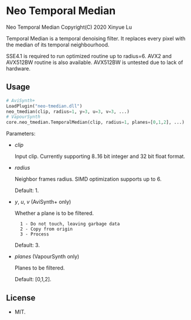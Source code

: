 # Neo Temporal Median

Neo Temporal Median Copyright(C) 2020 Xinyue Lu

Temporal Median is a temporal denoising filter. It replaces every pixel with the median of its temporal neighbourhood.

SSE4.1 is required to run optimized routine up to radius=6. AVX2 and AVX512BW routine is also available. AVX512BW is untested due to lack of hardware.

## Usage

```python
# AviSynth+
LoadPlugin("neo-tmedian.dll")
neo_tmedian(clip, radius=1, y=3, u=3, v=3, ...)
# VapourSynth
core.neo_tmedian.TemporalMedian(clip, radius=1, planes=[0,1,2], ...)
```

Parameters:

- *clip*

    Input clip. Currently supporting 8..16 bit integer and 32 bit float format.

- *radius*

    Neighbor frames radius. SIMD optimization supports up to 6.

    Default: 1.

- *y*, *u*, *v* (AviSynth+ only)

    Whether a plane is to be filtered.

        1 - Do not touch, leaving garbage data
        2 - Copy from origin
        3 - Process

    Default: 3.

- *planes* (VapourSynth only)

    Planes to be filtered.

    Default: [0,1,2].

## License

* MIT.
